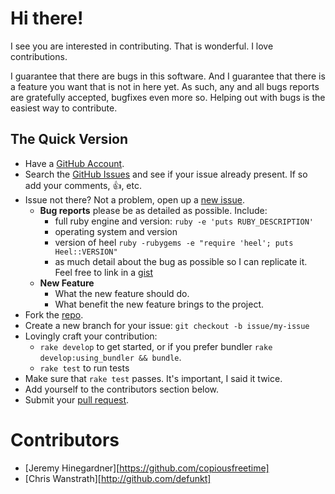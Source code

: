# Hi there!

I see you are interested in contributing. That is wonderful. I love
contributions.

I guarantee that there are bugs in this software. And I guarantee that there is
a feature you want that is not in here yet. As such, any and all bugs reports
are gratefully accepted, bugfixes even more so. Helping out with bugs is the
easiest way to contribute.


## The Quick Version

* Have a [GitHub Account][].
* Search the [GitHub Issues][] and see if your issue already present. If so
  add your comments, :thumbsup:, etc.
* Issue not there? Not a problem, open up a [new issue][].
    * **Bug reports** please be as detailed as possible. Include:
        * full ruby engine and version: `ruby -e 'puts RUBY_DESCRIPTION'`
        * operating system and version
        * version of heel `ruby -rubygems -e "require 'heel'; puts Heel::VERSION"`
        * as much detail about the bug as possible so I can replicate it. Feel free
          to link in a [gist][]
    * **New Feature**
        * What the new feature should do.
        * What benefit the new feature brings to the project.
* Fork the [repo][].
* Create a new branch for your issue: `git checkout -b issue/my-issue`
* Lovingly craft your contribution:
    * `rake develop` to get started, or if you prefer bundler `rake develop:using_bundler && bundle`.
    * `rake test` to run tests
* Make sure that `rake test` passes. It's important, I said it twice.
* Add yourself to the contributors section below.
* Submit your [pull request][].

# Contributors

* [Jeremy Hinegardner][https://github.com/copiousfreetime]
* [Chris Wanstrath][http://github.com/defunkt]

[GitHub Account]: https://github.com/signup/free "GitHub Signup"
[GitHub Issues]:  https://github.com/copiousfreetime/heel/issues "Heel Issues"
[new issue]:      https://github.com/copiousfreetime/heel/issues/new "New Heel Issue"
[gist]:           https://gist.github.com/ "New Gist"
[repo]:           https://github.com/copiousfreetime/heel "Heel Repo"
[pull request]:   https://help.github.com/articles/using-pull-requests "Using Pull Requests"
